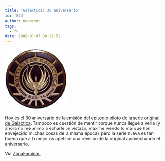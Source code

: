 ```yaml
---
title: 'Galactica: 30 aniversario'
id: '824'
author: neverbot
tags:
  - tv
date: 2008-07-07 09:21:52
---
```


![Galactica](./galactica-30-aniversario/galactica_insignia.png "Galactica")

Hoy es el 30 aniversario de la emisión del episodio piloto de la [serie original de Galactica](http://en.wikipedia.org/wiki/Battlestar_Galactica_%281978_TV_series%29). Tampoco es cuestión de mentir porque nunca llegué a verla (y ahora no me animo a echarle un vistazo, máxime viendo lo mal que han envejecido muchas cosas de la misma época), pero la serie nueva es tan buena que a lo mejor os apetece una revisión de la original aprovechando el aniversario.

Via [ZonaFandom.](http://www.zonafandom.com/2008/07/07-30-anos-de-battlestar-galactica)

